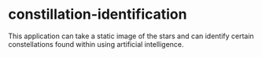 # constillation-identification
This application can take a static image of the stars and can identify certain constellations found within using artificial intelligence.  
